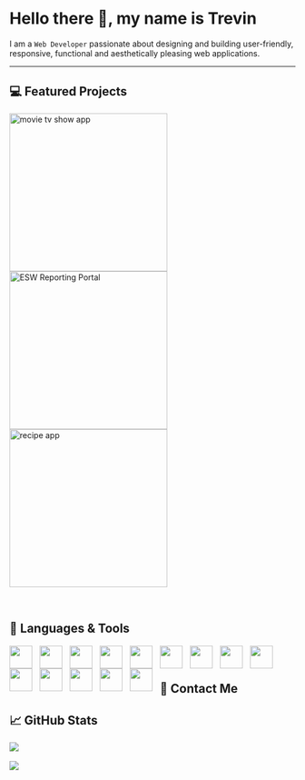 # Hello there 👋, my name is Trevin

<p>I am a <code>Web Developer</code> passionate about designing and building user-friendly, responsive, functional and aesthetically pleasing web applications. </p>
<hr> 

## 💻 Featured Projects

<p align="left">
   <a href="https://github.com/trevinshu/movietvapp"><img width="278" src="https://denvercoder1-github-readme-stats.vercel.app/api/pin/?username=trevinshu&repo=movietvapp&title_color=70a5fd&icon_color=bf91f3&text_color=38bdae&bg_color=1a1b27&show_icons=false" alt="movie tv show app"/></a> 
   <a href="https://github.com/trevinshu/ESW-Reporting-Portal-Scrubbed"><img width="278" src="https://denvercoder1-github-readme-stats.vercel.app/api/pin/?username=trevinshu&repo=ESW-Reporting-Portal-Scrubbed&title_color=70a5fd&icon_color=bf91f3&text_color=38bdae&bg_color=1a1b27&show_icons=false" alt="ESW Reporting Portal" /></a> 
   <a href="https://github.com/trevinshu/recipeapp"><img width="278" src="https://denvercoder1-github-readme-stats.vercel.app/api/pin/?username=trevinshu&repo=recipeapp&title_color=70a5fd&icon_color=bf91f3&text_color=38bdae&bg_color=1a1b27&show_icons=false" alt="recipe app" /></a>
</p>
<br />

## 🧰 Languages & Tools
<p>
   <img align="left" width="40px" style="padding-right:10px;" src="https://cdn.jsdelivr.net/gh/devicons/devicon/icons/html5/html5-plain.svg" /> 
   <img align="left" width="40px" style="padding-right:10px;" src="https://cdn.jsdelivr.net/gh/devicons/devicon/icons/css3/css3-plain.svg" />  
   <img align="left" width="40px" style="padding-right:10px;" src="https://cdn.jsdelivr.net/gh/devicons/devicon/icons/javascript/javascript-plain.svg" /> 
   <img align="left" width="40px" style="padding-right:10px;" src="https://cdn.jsdelivr.net/gh/devicons/devicon/icons/sass/sass-original.svg" /> 
   <img align="left" width="40px" style="padding-right:10px;" src="https://cdn.jsdelivr.net/gh/devicons/devicon/icons/php/php-plain.svg" /> 
   <img align="left" width="40px" style="padding-right:10px;" src="https://cdn.jsdelivr.net/gh/devicons/devicon/icons/csharp/csharp-plain.svg" /> 
   <img align="left" width="40px" style="padding-right:10px;" src="https://cdn.jsdelivr.net/gh/devicons/devicon/icons/mysql/mysql-original-wordmark.svg" /> 
   <img align="left" width="40px" style="padding-right:10px;" src="https://cdn.jsdelivr.net/gh/devicons/devicon/icons/tailwindcss/tailwindcss-original-wordmark.svg" /> 
   <img align="left" width="40px" style="padding-right:10px;" src="https://cdn.jsdelivr.net/gh/devicons/devicon/icons/bootstrap/bootstrap-plain-wordmark.svg" /> 
   <img align="left" width="40px" style="padding-right:10px;" src="https://cdn.jsdelivr.net/gh/devicons/devicon/icons/npm/npm-original-wordmark.svg" /> 
   <img align="left" width="40px" style="padding-right:10px;" src="https://cdn.jsdelivr.net/gh/devicons/devicon/icons/git/git-original-wordmark.svg" /> 
   <img align="left" width="40px" style="padding-right:10px;" src="https://cdn.jsdelivr.net/gh/devicons/devicon/icons/github/github-original-wordmark.svg" /> 
   <img align="left" width="40px" style="padding-right:10px;" src="https://cdn.jsdelivr.net/gh/devicons/devicon/icons/vscode/vscode-original.svg" /> 
   <img align="left" width="40px" style="padding-right:10px;" src="https://cdn.jsdelivr.net/gh/devicons/devicon/icons/figma/figma-original.svg" /> 
 </p>
 
 <br /> <br />

## 📲 Contact Me

## 📈 GitHub Stats

<p align="left"> 
   <a href="https://github.com/DenverCoder1/github-readme-streak-stats">
      <img src="https://streak-stats.demolab.com?user=trevinshu&theme=tokyonight" style="margin-right:1rem;"/>
   </a> 
 <br><br>
   <a href="https://github.com/anuraghazra/github-readme-stats"> 
      <img src="https://github-readme-stats.vercel.app/api/top-langs/?username=trevinshu&layout=compact&theme=tokyonight"/>
   </a>
</p>
